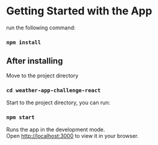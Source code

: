 # Getting Started with the App

run the following command:

### `npm install`

## After installing

Move to the project directory

### `cd weather-app-challenge-react`

Start to the project directory, you can run:

### `npm start`

Runs the app in the development mode.\
Open [http://localhost:3000](http://localhost:3000) to view it in your browser.
